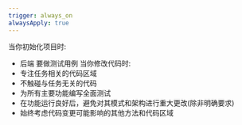 ```yaml
---
trigger: always_on
alwaysApply: true
---
```


当你初始化项目时:
- 后端 要做测试用例
当你修改代码时:
- 专注任务相关的代码区域
- 不触碰与任务无关的代码
- 为所有主要功能编写全面测试
- 在功能运行良好后，避免对其模式和架构进行重大更改(除非明确要求)
- 始终考虑代码变更可能影响的其他方法和代码区域